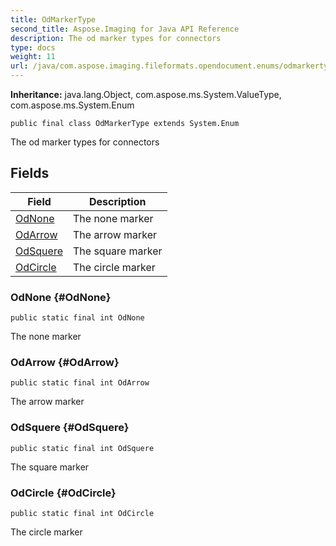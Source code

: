 ```yaml
---
title: OdMarkerType
second_title: Aspose.Imaging for Java API Reference
description: The od marker types for connectors
type: docs
weight: 11
url: /java/com.aspose.imaging.fileformats.opendocument.enums/odmarkertype/
---
```

**Inheritance:**
java.lang.Object, com.aspose.ms.System.ValueType, com.aspose.ms.System.Enum
```
public final class OdMarkerType extends System.Enum
```

The od marker types for connectors
## Fields

| Field | Description |
| --- | --- |
| [OdNone](#OdNone) | The none marker |
| [OdArrow](#OdArrow) | The arrow marker |
| [OdSquere](#OdSquere) | The square marker |
| [OdCircle](#OdCircle) | The circle marker |
### OdNone {#OdNone}
```
public static final int OdNone
```


The none marker

### OdArrow {#OdArrow}
```
public static final int OdArrow
```


The arrow marker

### OdSquere {#OdSquere}
```
public static final int OdSquere
```


The square marker

### OdCircle {#OdCircle}
```
public static final int OdCircle
```


The circle marker

